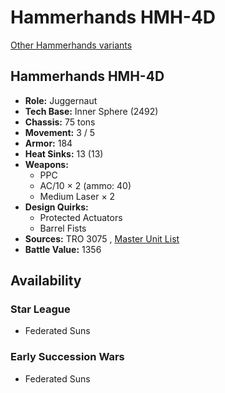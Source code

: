 # Hammerhands HMH-4D 

[Other Hammerhands variants](../hammerhands.md) 

## Hammerhands HMH-4D 

- **Role:** Juggernaut 
- **Tech Base:** Inner Sphere (2492) 
- **Chassis:** 75 tons 
- **Movement:** 3 / 5 
- **Armor:** 184 
- **Heat Sinks:** 13 (13) 
- **Weapons:** 
  - PPC 
  - AC/10 × 2 (ammo: 40) 
  - Medium Laser × 2 
- **Design Quirks:** 
  - Protected Actuators 
  - Barrel Fists 
- **Sources:** TRO 3075 , [Master Unit List](http://masterunitlist.info/Unit/Details/1370) 
- **Battle Value:** 1356 

## Availability 

### Star League 

- Federated Suns 

### Early Succession Wars 

- Federated Suns 

